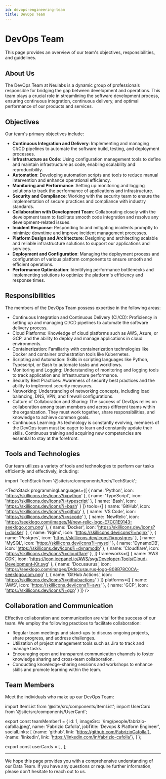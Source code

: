 ```yaml
---
id: devops-engineering-team
title: DevOps Team
---
```

# DevOps Team


This page provides an overview of our team's objectives, responsibilities, and guidelines.

## About Us

The DevOps Team at Neulabs is a dynamic group of professionals responsible for bridging the gap between development and operations. This team plays a crucial role in streamlining the software development process, ensuring continuous integration, continuous delivery, and optimal performance of our products and services.

## Objectives

Our team's primary objectives include:

- **Continuous Integration and Delivery**: Implementing and managing CI/CD pipelines to automate the software build, testing, and deployment processes.
- **Infrastructure as Code**: Using configuration management tools to define and maintain infrastructure as code, enabling scalability and reproducibility.
- **Automation**: Developing automation scripts and tools to reduce manual intervention and enhance operational efficiency.
- **Monitoring and Performance**: Setting up monitoring and logging solutions to track the performance of applications and infrastructure.
- **Security and Compliance**: Working with the security team to ensure the implementation of secure practices and compliance with industry standards.
- **Collaboration with Development Team**: Collaborating closely with the development team to facilitate smooth code integration and resolve any development-related issues.
- **Incident Response**: Responding to and mitigating incidents promptly to minimize downtime and improve incident management processes.
- **Platform Design and Architecture**: Designing and architecting scalable and reliable infrastructure solutions to support our applications and services.
- **Deployment and Configuration**: Managing the deployment process and configuration of various platform components to ensure smooth and efficient operations.
- **Performance Optimization**: Identifying performance bottlenecks and implementing solutions to optimize the platform's efficiency and response times.

## Responsibilities

The members of the DevOps Team possess expertise in the following areas:

- Continuous Integration and Continuous Delivery (CI/CD): Proficiency in setting up and managing CI/CD pipelines to automate the software delivery process.
- Cloud Platforms: Knowledge of cloud platforms such as AWS, Azure, or GCP, and the ability to deploy and manage applications in cloud environments.
- Containerization: Familiarity with containerization technologies like Docker and container orchestration tools like Kubernetes.
- Scripting and Automation: Skills in scripting languages like Python, Typescript, or Bash to automate tasks and workflows.
- Monitoring and Logging: Understanding of monitoring and logging tools to track application and infrastructure performance.
- Security Best Practices: Awareness of security best practices and the ability to implement security measures.
- Networking: Understanding of networking concepts, including load balancing, DNS, VPN, and firewall configurations.
- Culture of Collaboration and Sharing: The success of DevOps relies on collaboration among team members and across different teams within the organization. They must work together, share responsibilities, and knowledge to achieve common goals.
- Continuous Learning: As technology is constantly evolving, members of the DevOps team must be eager to learn and constantly update their skills. Continuous training and acquiring new competencies are essential to stay at the forefront.

## Tools and Technologies

Our team utilizes a variety of tools and technologies to perform our tasks efficiently and effectively, including:

import TechStack from '@site/src/components/tech/TechStack';

<TechStack 
    programmingLanguages={[
        { 
            name: 'Python', 
            icon: 'https://skillicons.dev/icons?i=python' 
        },
        { 
            name: 'TypeScript', 
            icon: 'https://skillicons.dev/icons?i=typescript' 
        },
        { 
            name: 'Bash', 
            icon: 'https://skillicons.dev/icons?i=bash' 
        }
    ]}
    tools={[
        { 
            name: 'GitHub', 
            icon: 'https://skillicons.dev/icons?i=github' 
        },
        { 
            name: 'VS Code', 
            icon: 'https://skillicons.dev/icons?i=vscode' 
        },
        { 
            name: 'NewRelic', 
            icon: 'https://seeklogo.com/images/N/new-relic-logo-E7CC1E9143-seeklogo.com.png' 
        },
        { 
            name: 'Docker', 
            icon: 'https://skillicons.dev/icons?i=docker' 
        },
        { 
            name: 'Nginx', 
            icon: 'https://skillicons.dev/icons?i=nginx' 
        },
        { 
            name: 'Postgres', 
            icon: 'https://skillicons.dev/icons?i=postgres' 
        },
        { 
            name: 'MySQL', 
            icon: 'https://skillicons.dev/icons?i=mysql' 
        },
        { 
            name: 'DynamoDB', 
            icon: 'https://skillicons.dev/icons?i=dynamodb' 
        },
        { 
            name: 'Cloudflare', 
            icon: 'https://skillicons.dev/icons?i=cloudflare' 
        },
    ]}
    frameworks={[
        { 
            name: 'AWS CDK', 
            icon: 'https://icon.icepanel.io/AWS/svg/Developer-Tools/Cloud-Development-Kit.svg' 
        },
        { 
            name: 'Docusaurus', 
            icon: 'https://seeklogo.com/images/D/docusaurus-logo-808B78C0CA-seeklogo.com.png' 
        },
        {
            name: 'GitHub Actions',
            icon: 'https://skillicons.dev/icons?i=githubactions'
        }
    ]}
    platforms={[
        { 
            name: 'AWS', 
            icon: 'https://skillicons.dev/icons?i=aws' 
        },
        { 
            name: 'GCP', 
            icon: 'https://skillicons.dev/icons?i=gcp' 
        }
    ]}
/>


## Collaboration and Communication

Effective collaboration and communication are vital for the success of our team. We employ the following practices to facilitate collaboration:

- Regular team meetings and stand-ups to discuss ongoing projects, share progress, and address challenges.
- Utilization of project management tools such as Jira to track and manage tasks.
- Encouraging open and transparent communication channels to foster knowledge sharing and cross-team collaboration.
- Conducting knowledge-sharing sessions and workshops to enhance skills and promote learning within the team.

## Team Members

Meet the individuals who make up our DevOps Team:

import ItemList from '@site/src/components/ItemList';
import UserCard from '@site/src/components/UserCard';

export const teamMember1 = {
  id: 1,
  imageSrc: '/img/people/fabrizio-cafolla.jpeg',
  name: 'Fabrizio Cafolla',
  jobTitle: 'Devops & Platform Engineer',
  socialLinks: [
    {name: 'github', link: 'https://github.com/FabrizioCafolla'},
    {name: 'linkedin', link: 'https://linkedin.com/in/fabrizio-cafolla'},
  ]
};

export const userCards = [
<UserCard item={teamMember1} />,
];

<ItemList items={userCards} />

---------------------

We hope this page provides you with a comprehensive understanding of our Data Team. If you have any questions or require further information, please don't hesitate to reach out to us.
